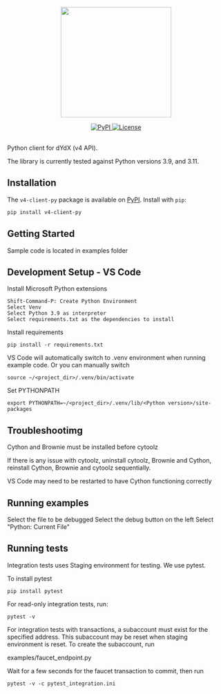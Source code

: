 <p align="center"><img src="https://dydx.exchange/icon.svg?" width="256" /></p>

<div align="center">
  <a href='https://pypi.org/project/v4-client-py'>
    <img src='https://img.shields.io/pypi/v/v4-client-py.svg' alt='PyPI'/>
  </a>
  <a href='https://github.com/dydxprotocol/v4-clients/blob/main/v4-client-py/LICENSE'>
    <img src='https://img.shields.io/badge/License-BSL_1.1-blue' alt='License' />
  </a>
</div>
<br>

Python client for dYdX (v4 API).

The library is currently tested against Python versions 3.9, and 3.11.

## Installation

The `v4-client-py` package is available on [PyPI](https://pypi.org/project/v4-client-py). Install with `pip`:

```bash
pip install v4-client-py
```

## Getting Started

Sample code is located in examples folder

## Development Setup - VS Code

Install Microsoft Python extensions
```
Shift-Command-P: Create Python Environment
Select Venv
Select Python 3.9 as interpreter
Select requirements.txt as the dependencies to install
```


Install requirements
```
pip install -r requirements.txt
```

VS Code will automatically switch to .venv environment when running example code. Or you can manually switch

```
source ~/<project_dir>/.venv/bin/activate
```

Set PYTHONPATH

```
export PYTHONPATH=~/<project_dir>/.venv/lib/<Python version>/site-packages
```

## Troubleshootimg

Cython and Brownie must be installed before cytoolz

If there is any issue with cytoolz, uninstall cytoolz, Brownie and Cython, reinstall Cython, Brownie and cytoolz sequentially.

VS Code may need to be restarted to have Cython functioning correctly


## Running examples

Select the file to be debugged
Select the debug button on the left
Select "Python: Current File" 

## Running tests

Integration tests uses Staging environment for testing. We use pytest.

To install pytest

```
pip install pytest
```

For read-only integration tests, run:

```
pytest -v
```

For integration tests with transactions, a subaccount must exist for the specified address.
This subaccount may be reset when staging environment is reset. To create the subaccount, run

examples/faucet_endpoint.py

Wait for a few seconds for the faucet transaction to commit, then run

```
pytest -v -c pytest_integration.ini 
```
